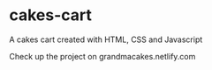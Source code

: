 # cakes-cart

A cakes cart created with HTML, CSS and Javascript

Check up the project on grandmacakes.netlify.com
